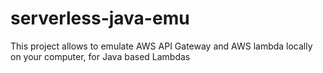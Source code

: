 # serverless-java-emu
This project allows to emulate AWS API Gateway and AWS lambda locally on your computer, for Java based Lambdas
